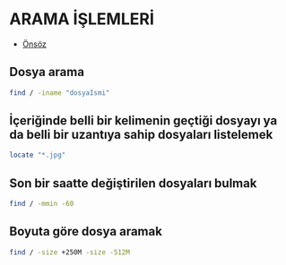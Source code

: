 # ARAMA İŞLEMLERİ

- [Önsöz](https://github.com/yeniceri1453/Linux)


## Dosya arama 

```bash
find / -iname "dosyaIsmi"
```

## İçeriğinde belli bir kelimenin geçtiği dosyayı ya da belli bir uzantıya sahip dosyaları listelemek

```bash
locate "*.jpg"
```

## Son bir saatte değiştirilen dosyaları bulmak

```bash
find / -mmin -60
```

## Boyuta göre dosya aramak

```bash
find / -size +250M -size -512M
```